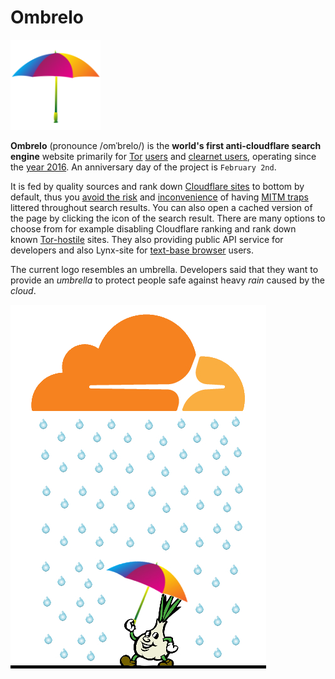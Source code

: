# Ombrelo


![](../../image/ss-sercxi.png)


**Ombrelo** (pronounce /omˈbrelo/) is the **world's first anti-cloudflare search engine** website primarily for [Tor](https://torproject.org) [users](http://ombrelo.x66j7jej74efeulffzy3hu3p4dtfruiwb3vv6ec7b5bxlkogxw5vnpid.onion/) and [clearnet user](https://en.wikipedia.org/wiki/Clearnet_(networking))[s](https://ombrelo.eu.org/), operating since the [year 2016](https://addons.thunderbird.net/en-us/firefox/addon/searxes/).
An anniversary day of the project is `February 2nd`.

It is fed by quality sources and rank down [Cloudflare sites](../cloudflare_users/domains) to bottom by default, thus you [avoid the risk](../README.md) and [inconvenience](../PEOPLE.md) of having [MITM traps](../README.md) littered throughout search results.
You can also open a cached version of the page by clicking the icon of the search result.
There are many options to choose from for example disabling Cloudflare ranking and rank down known [Tor-hostile](../anti-tor_users/domains) sites.
They also providing public API service for developers and also Lynx-site for [text-base browser](../readme/en.ethics.md#browser-vendor-discrimination) users.

The current logo resembles an umbrella. Developers said that they want to provide an _umbrella_ to protect people safe against heavy _rain_ caused by the _cloud_.


![](../../image/ssprotect.jpg)
